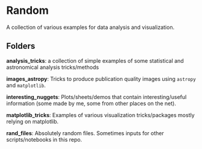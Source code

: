 # Random

A collection of various examples for data analysis and visualization.

## Folders

**analysis_tricks**: a collection of simple examples of some statistical and astronomical analysis tricks/methods

**images_astropy**: Tricks to produce publication quality images using `astropy` and `matplotlib`.

**interesting_nuggets**: Plots/sheets/demos that contain interesting/useful information (some made by me, some from other places on the net).

**matplotlib_tricks**: Examples of various visualization tricks/packages mostly relying on matplotlib.

**rand_files**: Absolutely random files. Sometimes inputs for other scripts/notebooks in this repo.
